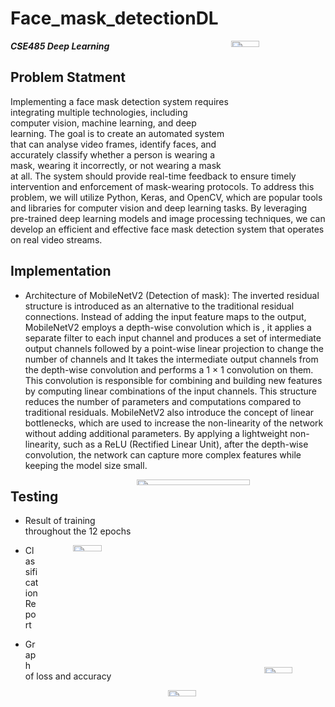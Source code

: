 # Face_mask_detectionDL

<img src="https://github.com/Nouran-saad/Face_mask_detectionDL/assets/55962261/47dc65ff-1817-4c3b-9f3c-db4871e3f806"  width="30%" height="5%" align="right">

***CSE485 Deep Learning***
## Problem Statment
Implementing a face mask detection system requires integrating multiple technologies, including computer vision, machine learning, and deep learning. The goal is to create an automated system that can analyse video frames, identify faces, and accurately classify whether a person is wearing a mask, wearing it incorrectly, or not wearing a mask at all. The system should provide real-time feedback to ensure timely intervention and enforcement of mask-wearing protocols.
To address this problem, we will utilize Python, Keras, and OpenCV, which are popular tools and libraries for computer vision and deep learning tasks. By leveraging pre-trained deep learning models and image processing techniques, we can develop an efficient and effective face mask detection system that operates on real video streams.

## Implementation
* Architecture of MobileNetV2 (Detection of mask):
The inverted residual structure is introduced as an alternative to the traditional residual connections. Instead of adding the input feature maps to the output, MobileNetV2 employs a depth-wise convolution which is , it applies a separate filter to each input channel and produces a set of intermediate output channels followed by a point-wise linear projection to change the number of channels and It takes the intermediate output channels from the depth-wise convolution and performs a 1 × 1 convolution on them. This convolution is responsible for combining and building new features by computing linear combinations of the input channels. This structure reduces the number of parameters and computations compared to traditional residuals.
MobileNetV2 also introduce the concept of linear bottlenecks, which are used to increase the non-linearity of the network without adding additional parameters. By applying a lightweight non-linearity, such as a ReLU (Rectified Linear Unit), after the depth-wise convolution, the network can capture more complex features while keeping the model size small.

<img src="https://github.com/Nouran-saad/Face_mask_detectionDL/assets/55962261/8386b3d9-b972-4305-b914-ad44e747820f"  width="60%" height="5%" align="right">

## Testing
* Result of training throughout the 12 epochs
<p align="center">
<img src="https://github.com/Nouran-saad/Face_mask_detectionDL/assets/55962261/f98b4811-5a38-40a0-866c-6e445bd2877e"  width="30%" height="5%" align="right">
</p>



* Classification Report

<p align="center">
<img src="https://github.com/Nouran-saad/Face_mask_detectionDL/assets/55962261/7820b251-d288-418c-8332-aa8095a84dc4"  width="30%" height="5%" align="right">
</p>

* Graph of loss and accuracy
<p align="center">
<img src="https://github.com/Nouran-saad/Face_mask_detectionDL/assets/55962261/e5f2b45c-1c2b-40e1-a8c7-9db87cf80813"  width="30%" height="5%" align="right">
</p>



